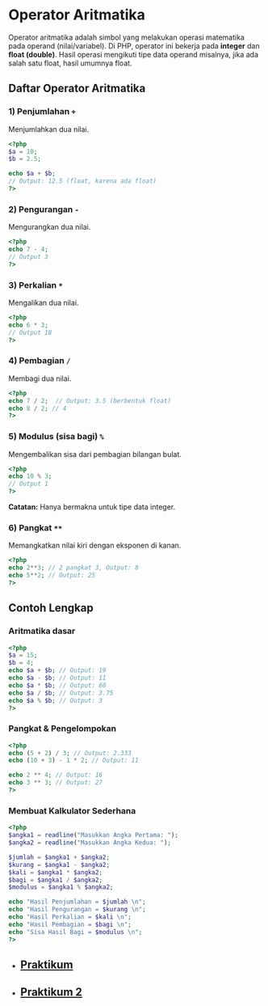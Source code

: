 # Operator Aritmatika

Operator aritmatika adalah simbol yang melakukan operasi matematika pada operand (nilai/variabel). Di PHP, operator ini bekerja pada **integer** dan **float (double)**. Hasil operasi mengikuti tipe data operand misalnya, jika ada salah satu float, hasil umumnya float.

## Daftar Operator Aritmatika

### 1) Penjumlahan `+`

Menjumlahkan dua nilai.

```php
<?php
$a = 10;
$b = 2.5;

echo $a + $b;
// Output: 12.5 (float, karena ada float)
?>
```

### 2) Pengurangan `-`

Mengurangkan dua nilai.

```php
<?php
echo 7 - 4;
// Output 3
?>
```

### 3) Perkalian `*`

Mengalikan dua nilai.

```php
<?php
echo 6 * 3;
// Output 18
?>
```

### 4) Pembagian `/`

Membagi dua nilai.

```php
<?php
echo 7 / 2;  // Output: 3.5 (berbentuk float)
echo 8 / 2; // 4
?>
```

### 5) Modulus (sisa bagi) `%`

Mengembalikan sisa dari pembagian bilangan bulat.

```php
<?php
echo 10 % 3;
// Output 1
?>
```

**Catatan:** Hanya bermakna untuk tipe data integer.

### 6) Pangkat `**`

Memangkatkan nilai kiri dengan eksponen di kanan.

```php
<?php
echo 2**3; // 2 pangkat 3, Output: 8
echo 5**2; // Output: 25
?>
```

## Contoh Lengkap

### Aritmatika dasar

```php
<?php
$a = 15;
$b = 4;
echo $a + $b; // Output: 19
echo $a - $b; // Output: 11
echo $a * $b; // Output: 60
echo $a / $b; // Output: 3.75
echo $a % $b; // Output: 3
?>
```

### Pangkat & Pengelompokan

```php
<?php
echo (5 + 2) / 3; // Output: 2.333
echo (10 + 3) - 1 * 2; // Output: 11

echo 2 ** 4; // Output: 16
echo 3 ** 3; // Output: 27
?>
```

### Membuat Kalkulator Sederhana

```php
<?php
$angka1 = readline("Masukkan Angka Pertama: ");
$angka2 = readline("Masukkan Angka Kedua: ");

$jumlah = $angka1 + $angka2;
$kurang = $angka1 - $angka2;
$kali = $angka1 * $angka2;
$bagi = $angka1 / $angka2;
$modulus = $angka1 % $angka2;

echo "Hasil Penjumlahan = $jumlah \n";
echo "Hasil Pengurangan = $kurang \n";
echo "Hasil Perkalian = $kali \n";
echo "Hasil Pembagian = $bagi \n";
echo "Sisa Hasil Bagi = $modulus \n";
?>
```

- ## [Praktikum](/materi/011/praktikum-operator-aritmatika.md)
- ## [Praktikum 2](/materi/011/praktikum-operator-aritmatika-2.md)
